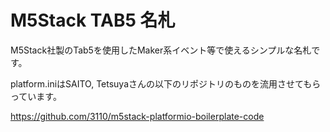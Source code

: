 # M5Stack TAB5 名札
M5Stack社製のTab5を使用したMaker系イベント等で使えるシンプルな名札です。


platform.iniはSAITO, Tetsuyaさんの以下のリポジトリのものを流用させてもらっています。 

https://github.com/3110/m5stack-platformio-boilerplate-code